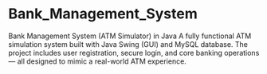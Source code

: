 # Bank_Management_System
Bank Management System (ATM Simulator) in Java A fully functional ATM simulation system built with Java Swing (GUI) and MySQL database. The project includes user registration, secure login, and core banking operations — all designed to mimic a real-world ATM experience.

